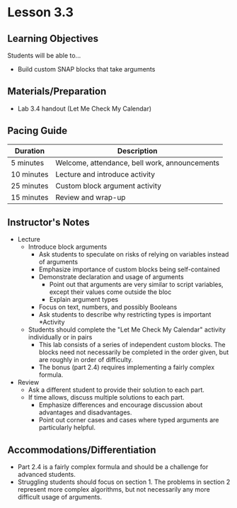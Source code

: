 # Lesson 3.3

## Learning Objectives

Students will be able to...

* Build custom SNAP blocks that take arguments

## Materials/Preparation

* Lab 3.4 handout (Let Me Check My Calendar)

## Pacing Guide

| Duration | Description |
| -- | -- |
| 5 minutes | Welcome, attendance, bell work, announcements |
| 10 minutes | Lecture and introduce activity |
| 25 minutes | Custom block argument activity |
| 15 minutes | Review and wrap-up |

## Instructor's Notes

* Lecture
  * Introduce block arguments
    * Ask students to speculate on risks of relying on variables instead of arguments
    * Emphasize importance of custom blocks being self-contained
    * Demonstrate declaration and usage of arguments
      * Point out that arguments are very similar to script variables, except their values come outside the bloc  
      * Explain argument types
    * Focus on text, numbers, and possibly Booleans
    * Ask students to describe why restricting types is important
*Activity
  * Students should complete the "Let Me Check My Calendar" activity individually or in pairs
    * This lab consists of a series of independent custom blocks.  The blocks need not necessarily be completed in the order given, but are roughly in order of difficulty.
    * The bonus (part 2.4) requires implementing a fairly complex formula.
* Review
  * Ask a different student to provide their solution to each part.  
  * If time allows, discuss multiple solutions to each part.
    * Emphasize differences and encourage discussion about advantages and disadvantages.
    * Point out corner cases and cases where typed arguments are particularly helpful.

## Accommodations/Differentiation
* Part 2.4 is a fairly complex formula and should be a challenge for advanced students.
* Struggling students should focus on section 1. The problems in section 2 represent more complex algorithms, but not necessarily any more difficult usage of arguments.

